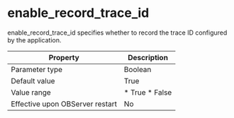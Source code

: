 enable_record_trace_id 
===========================================

enable_record_trace_id specifies whether to record the trace ID configured by the application. 


|          **Property**           |                                            **Description**                                             |
|---------------------------------|--------------------------------------------------------------------------------------------------------|
| Parameter type                  | Boolean                                                                                                |
| Default value                   | True                                                                                                   |
| Value range                     | * True   * False    |
| Effective upon OBServer restart | No                                                                                                     |



